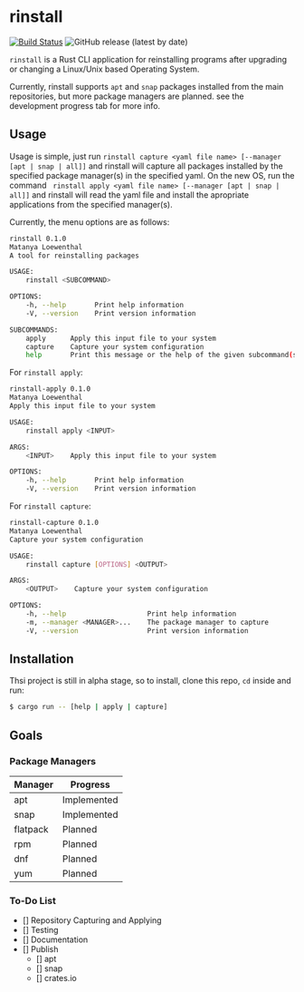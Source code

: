 # rinstall
[![Build Status](https://app.travis-ci.com/MatanyaLoewenthal/rinstall.svg?branch=main)](https://app.travis-ci.com/MatanyaLoewenthal/rinstall)
![GitHub release (latest by date)](https://img.shields.io/github/v/release/MatanyaLoewenthal/rinstall)

`rinstall` is a Rust CLI application for reinstalling programs after upgrading or changing a Linux/Unix based Operating System.

Currently, rinstall supports `apt` and `snap` packages installed from the main repositories, but more package managers are planned. see the development progress tab for more info.

## Usage

Usage is simple, just run `rinstall capture <yaml file name> [--manager [apt | snap | all]]` and rinstall will capture all packages installed by the specified package manager(s) in the specified yaml. On the new OS, run the command ` rinstall apply <yaml file name> [--manager [apt | snap | all]]` and rinstall will read the yaml file and install the apropriate applications from the specified manager(s).

Currently, the menu options are as follows:

```bash
rinstall 0.1.0
Matanya Loewenthal
A tool for reinstalling packages

USAGE:
    rinstall <SUBCOMMAND>

OPTIONS:
    -h, --help       Print help information
    -V, --version    Print version information

SUBCOMMANDS:
    apply      Apply this input file to your system
    capture    Capture your system configuration
    help       Print this message or the help of the given subcommand(s)

```
For `rinstall apply`:

```bash
rinstall-apply 0.1.0
Matanya Loewenthal
Apply this input file to your system

USAGE:
    rinstall apply <INPUT>

ARGS:
    <INPUT>    Apply this input file to your system

OPTIONS:
    -h, --help       Print help information
    -V, --version    Print version information
```

For `rinstall capture`:

```bash
rinstall-capture 0.1.0
Matanya Loewenthal
Capture your system configuration

USAGE:
    rinstall capture [OPTIONS] <OUTPUT>

ARGS:
    <OUTPUT>    Capture your system configuration

OPTIONS:
    -h, --help                    Print help information
    -m, --manager <MANAGER>...    The package manager to capture
    -V, --version                 Print version information
```

## Installation

Thsi project is still in alpha stage, so to install, clone this repo, `cd` inside and run:

```bash
$ cargo run -- [help | apply | capture]
```

## Goals

### Package Managers

| Manager | Progress |
|-------|-------|
apt | Implemented
snap | Implemented
flatpack | Planned
rpm | Planned
dnf | Planned
yum | Planned

### To-Do List

- [] Repository Capturing and Applying
- [] Testing
- [] Documentation
- [] Publish
  - [] apt
  - [] snap
  - [] crates.io

